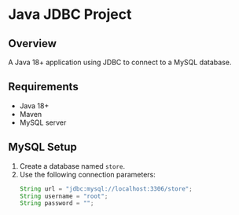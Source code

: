 # Java JDBC Project

## Overview

A Java 18+ application using JDBC to connect to a MySQL database.

## Requirements

- Java 18+
- Maven
- MySQL server

## MySQL Setup

1. Create a database named `store`.
2. Use the following connection parameters:
   ```java
   String url = "jdbc:mysql://localhost:3306/store";
   String username = "root";
   String password = "";